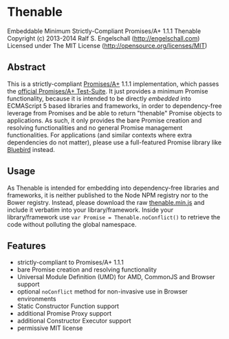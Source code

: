 
Thenable
========

Embeddable Minimum Strictly-Compliant Promises/A+ 1.1.1 Thenable<br/>
Copyright (c) 2013-2014 Ralf S. Engelschall (http://engelschall.com)<br/>
Licensed under The MIT License (http://opensource.org/licenses/MIT)

Abstract
--------

This is a strictly-compliant [Promises/A+](http://promisesaplus.com/)
1.1.1 implementation, which passes the [official Promises/A+
Test-Suite](https://github.com/promises-aplus/promises-tests). It just
provides a minimum Promise functionality, because it is intended to be
directly *embedded* into ECMAScript 5 based libraries and frameworks, in
order to dependency-free leverage from Promises and be able to return
"thenable" Promise objects to applications. As such, it only provides
the bare Promise creation and resolving functionalities and no general Promise
management functionalities. For applications (and similar contexts where
extra dependencies do not matter), please use a full-featured
Promise library like [Bluebird](https://github.com/petkaantonov/bluebird) instead.

Usage
-----

As Thenable is intended for embedding into dependency-free libraries and
frameworks, it is neither published to the Node NPM registry
nor to the Bower registry. Instead, please download the
raw [thenable.min.js](https://raw.githubusercontent.com/rse/thenable/master/thenable.min.js)
and include it verbatim into your library/framework.
Inside your library/framework use `var Promise = Thenable.noConflict()`
to retrieve the code without polluting the global namespace.

Features
--------

- strictly-compliant to Promises/A+ 1.1.1
- bare Promise creation and resolving functionality
- Universal Module Definition (UMD) for AMD, CommonJS and Browser support
- optional `noConflict` method for non-invasive use in Browser environments
- Static Constructor Function support
- additional Promise Proxy support
- additional Constructor Executor support
- permissive MIT license

